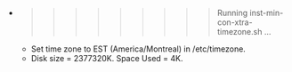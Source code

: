 * >>>>>>>>> Running inst-min-con-xtra-timezone.sh ...
  * Set time zone to EST (America/Montreal) in /etc/timezone.
  * Disk size = 2377320K. Space Used = 4K.
